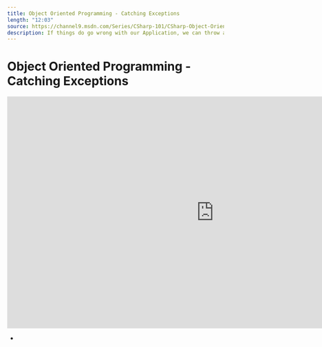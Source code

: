 ```yaml
---
title: Object Oriented Programming - Catching Exceptions
length: "12:03"
source: https://channel9.msdn.com/Series/CSharp-101/CSharp-Object-Oriented-Programming-Catching-Exceptions
description: If things do go wrong with our Application, we can throw an Exception to make it known. Let's see what our app can do and what it can't. We'll put everything we've learned about .NET and C# to the test.
---
```

# Object Oriented Programming - Catching Exceptions

<iframe src="https://channel9.msdn.com/Series/CSharp-101/CSharp-Object-Oriented-Programming-Catching-Exceptions/player?format=html5" width="960" height="540" allowFullScreen frameBorder="0" title="C#: Object Oriented Programming - Catching Exceptions [19 of 19] - Microsoft Channel 9 Video"></iframe>

- 
